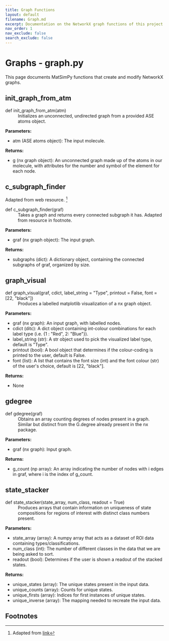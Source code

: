 ```yaml
---
title: Graph Functions
layout: default
filename: Graph.md
excerpt: Documentation on the NetworkX graph functions of this project.
nav_order: 1
nav_exclude: false
search_exclude: false
---
```


# Graphs - graph.py

This page documents MatSimPy functions that create and modify NetworkX graphs.

## init_graph_from_atm
<dl>
<dt>def init_graph_from_atm(atm)</dt>
<dd> 
Initializes an unconnected, undirected graph from a provided ASE atoms object.
</dd>
</dl>

  **Parameters:**
  * atm (ASE atoms object): The input molecule.
    
  **Returns:**
  * g (nx graph object): An unconnected graph made up of the atoms in our molecule, with attributes for the number and symbol of the element for each node.

## c_subgraph_finder
Adapted from web resource. [^1]
<dl>
<dt>def c_subgraph_finder(graf)</dt>
<dd> 
Takes a graph and returns every connected subgraph it has. Adapted from resource in footnote.
</dd>
</dl>

  **Parameters:**
  * graf (nx graph object): The input graph.
  
  **Returns:**
  * subgraphs (dict): A dictionary object, containing the connected subgraphs of graf, organized by size.

## graph_visual
<dl>
<dt>def graph_visual(graf, cdict, label_string = "Type", printout = False, font = [22, "black"])</dt>
<dd> 
Produces a labelled matplotlib visualization of a nx graph object.
</dd>
</dl>

  **Parameters:**
  * graf (nx graph): An input graph, with labelled nodes.
  * cdict (ditc): A dict object containing int-colour combinations for each label type (i.e. {1 : "Red", 2: "Blue"}).
  * label_string (str): A str object used to pick the visualized label type, default is "Type".
  * printout (bool): A bool object that determines if the colour-coding is printed to the user, default is False.
  * font (list): A list that contains the font size (int) and the font colour (str) of the user's choice, default is [22, "black"].
  
  **Returns:**
  * None

## gdegree
<dl>
<dt>def gdegree(graf)</dt>
<dd> 
Obtains an array counting degrees of nodes present in a graph. Similar but distinct from the G.degree already present in the nx package.
</dd>
</dl>

  **Parameters:**
  * graf (nx graph): Input graph.
  
  **Returns:**
  * g_count (np array): An array indicating the number of nodes with i edges in graf, where i is the index of g_count.

## state_stacker
<dl>
<dt>def state_stacker(state_array, num_class, readout = True)</dt>
<dd> 
Produces arrays that contain information on uniqueness of state compositions for regions of interest with distinct class numbers present.
</dd>
</dl>

  **Parameters:**
  * state_array (array): A numpy array that acts as a dataset of ROI data containing types/classifications.
  * num_class (int): The number of different classes in the data that we are being asked to sort.
  * readout (bool): Determines if the user is shown a readout of the stacked states.
  
  **Returns:**
  * unique_states (array): The unique states present in the input data.
  * unique_counts (array): Counts for unique states.
  * unique_firsts (array): Indices for first instances of unique states.
  * unique_inverse (array): The mapping needed to recreate the input data.

## Footnotes
[^1]: Adapted from [link](https://stackoverflow.com/questions/54440779/how-to-find-all-connected-subgraph-of-a-graph-in-networkx)
